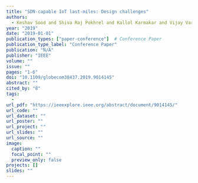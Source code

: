 ```yaml
---
title: "SDN-capable IoT last-miles: Design challenges"
authors:
  - Keshav Sood and Shiva Raj Pokhrel and Kallol Karmakar and Vijay Vardharajan and Shui Yu
year: "2019"
date: "2019-01-01"
publication_types: ["paper-conference"]  # Conference Paper
publication_type_label: "Conference Paper"
publication: "N/A"
publisher: "IEEE"
volume: ""
issue: ""
pages: "1-6"
doi: "10.1109/globecom38437.2019.9014145"
abstract: ""
cited_by: "8"
tags:
  - 
url_pdf: "https://ieeexplore.ieee.org/abstract/document/9014145/"
url_code: ""
url_dataset: ""
url_poster: ""
url_project: ""
url_slides: ""
url_source: ""
image:
  caption: ""
  focal_point: ""
  preview_only: false
projects: []
slides: ""
---
```

